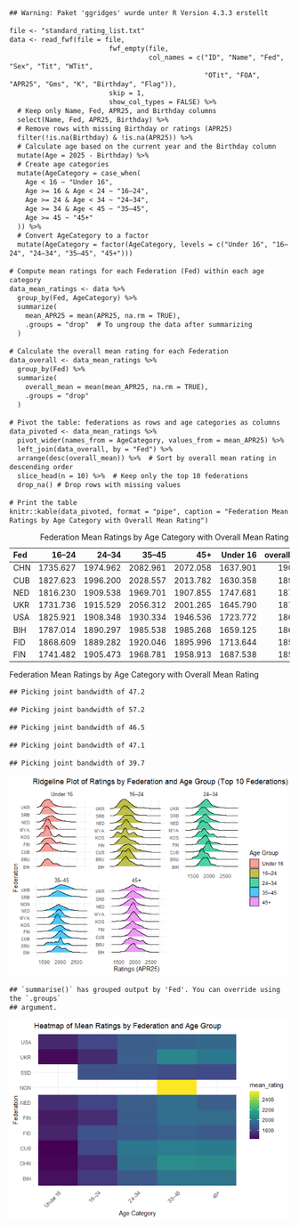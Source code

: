     ## Warning: Paket 'ggridges' wurde unter R Version 4.3.3 erstellt

    file <- "standard_rating_list.txt"
    data <- read_fwf(file = file, 
                             fwf_empty(file, 
                                       col_names = c("ID", "Name", "Fed", "Sex", "Tit", "WTit", 
                                                     "OTit", "FOA", "APR25", "Gms", "K", "Birthday", "Flag")),
                             skip = 1,
                             show_col_types = FALSE) %>%
      # Keep only Name, Fed, APR25, and Birthday columns
      select(Name, Fed, APR25, Birthday) %>%
      # Remove rows with missing Birthday or ratings (APR25)
      filter(!is.na(Birthday) & !is.na(APR25)) %>%
      # Calculate age based on the current year and the Birthday column
      mutate(Age = 2025 - Birthday) %>%
      # Create age categories
      mutate(AgeCategory = case_when(
        Age < 16 ~ "Under 16",
        Age >= 16 & Age < 24 ~ "16–24",
        Age >= 24 & Age < 34 ~ "24–34",
        Age >= 34 & Age < 45 ~ "35–45",
        Age >= 45 ~ "45+"
      )) %>%
      # Convert AgeCategory to a factor
      mutate(AgeCategory = factor(AgeCategory, levels = c("Under 16", "16–24", "24–34", "35–45", "45+")))

    # Compute mean ratings for each Federation (Fed) within each age category
    data_mean_ratings <- data %>%
      group_by(Fed, AgeCategory) %>%
      summarize(
        mean_APR25 = mean(APR25, na.rm = TRUE),
        .groups = "drop"  # To ungroup the data after summarizing
      )

    # Calculate the overall mean rating for each Federation
    data_overall <- data_mean_ratings %>%
      group_by(Fed) %>%
      summarize(
        overall_mean = mean(mean_APR25, na.rm = TRUE),
        .groups = "drop"
      )

    # Pivot the table: federations as rows and age categories as columns
    data_pivoted <- data_mean_ratings %>%
      pivot_wider(names_from = AgeCategory, values_from = mean_APR25) %>%
      left_join(data_overall, by = "Fed") %>%
      arrange(desc(overall_mean)) %>%  # Sort by overall mean rating in descending order
      slice_head(n = 10) %>%  # Keep only the top 10 federations
      drop_na() # Drop rows with missing values

    # Print the table
    knitr::kable(data_pivoted, format = "pipe", caption = "Federation Mean Ratings by Age Category with Overall Mean Rating")

<table>
<caption>Federation Mean Ratings by Age Category with Overall Mean
Rating</caption>
<thead>
<tr class="header">
<th style="text-align: left;">Fed</th>
<th style="text-align: right;">16–24</th>
<th style="text-align: right;">24–34</th>
<th style="text-align: right;">35–45</th>
<th style="text-align: right;">45+</th>
<th style="text-align: right;">Under 16</th>
<th style="text-align: right;">overall_mean</th>
</tr>
</thead>
<tbody>
<tr class="odd">
<td style="text-align: left;">CHN</td>
<td style="text-align: right;">1735.627</td>
<td style="text-align: right;">1974.962</td>
<td style="text-align: right;">2082.961</td>
<td style="text-align: right;">2072.058</td>
<td style="text-align: right;">1637.901</td>
<td style="text-align: right;">1900.702</td>
</tr>
<tr class="even">
<td style="text-align: left;">CUB</td>
<td style="text-align: right;">1827.623</td>
<td style="text-align: right;">1996.200</td>
<td style="text-align: right;">2028.557</td>
<td style="text-align: right;">2013.782</td>
<td style="text-align: right;">1630.358</td>
<td style="text-align: right;">1899.304</td>
</tr>
<tr class="odd">
<td style="text-align: left;">NED</td>
<td style="text-align: right;">1816.230</td>
<td style="text-align: right;">1909.538</td>
<td style="text-align: right;">1969.701</td>
<td style="text-align: right;">1907.855</td>
<td style="text-align: right;">1747.681</td>
<td style="text-align: right;">1870.201</td>
</tr>
<tr class="even">
<td style="text-align: left;">UKR</td>
<td style="text-align: right;">1731.736</td>
<td style="text-align: right;">1915.529</td>
<td style="text-align: right;">2056.312</td>
<td style="text-align: right;">2001.265</td>
<td style="text-align: right;">1645.790</td>
<td style="text-align: right;">1870.126</td>
</tr>
<tr class="odd">
<td style="text-align: left;">USA</td>
<td style="text-align: right;">1825.921</td>
<td style="text-align: right;">1908.348</td>
<td style="text-align: right;">1930.334</td>
<td style="text-align: right;">1946.536</td>
<td style="text-align: right;">1723.772</td>
<td style="text-align: right;">1866.982</td>
</tr>
<tr class="even">
<td style="text-align: left;">BIH</td>
<td style="text-align: right;">1787.014</td>
<td style="text-align: right;">1890.297</td>
<td style="text-align: right;">1985.538</td>
<td style="text-align: right;">1985.268</td>
<td style="text-align: right;">1659.125</td>
<td style="text-align: right;">1861.449</td>
</tr>
<tr class="odd">
<td style="text-align: left;">FID</td>
<td style="text-align: right;">1868.609</td>
<td style="text-align: right;">1889.282</td>
<td style="text-align: right;">1920.046</td>
<td style="text-align: right;">1895.996</td>
<td style="text-align: right;">1713.644</td>
<td style="text-align: right;">1857.515</td>
</tr>
<tr class="even">
<td style="text-align: left;">FIN</td>
<td style="text-align: right;">1741.482</td>
<td style="text-align: right;">1905.473</td>
<td style="text-align: right;">1968.781</td>
<td style="text-align: right;">1958.913</td>
<td style="text-align: right;">1687.538</td>
<td style="text-align: right;">1852.437</td>
</tr>
</tbody>
</table>

Federation Mean Ratings by Age Category with Overall Mean Rating

    ## Picking joint bandwidth of 47.2

    ## Picking joint bandwidth of 57.2

    ## Picking joint bandwidth of 46.5

    ## Picking joint bandwidth of 47.1

    ## Picking joint bandwidth of 39.7

![](madeleine1806_files/figure-markdown_strict/ridgeline%20plot-1.png)

    ## `summarise()` has grouped output by 'Fed'. You can override using the `.groups`
    ## argument.

![](madeleine1806_files/figure-markdown_strict/heatmap%20plot-1.png)
